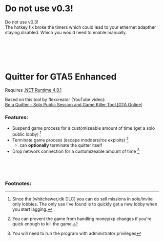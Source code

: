 ##
# Do not use v0.3!
Do not use v0.3!<br/>
The hotkey fix broke the timers which could lead to your ethernet adapther staying disabled.
Which you would need to enable manually.
##

<br/><br/><br/>
# Quitter for GTA5 Enhanced

Requires [.NET Runtime 4.8.1](https://dotnet.microsoft.com/en-us/download/dotnet-framework/net481)

Based on this tool by flexcreator (YouTube video):<br/>
[Be a Quitter - Solo Public Session and Game Killer Tool [GTA Online]](https://www.youtube.com/watch?v=252_ToLSUfI)

### Features:
 - Suspend game process for a customizeable amount of time (get a solo public lobby) [^1]
 - Terminate game process (escape modders/rce exploits) [^2]
   - can **optionally** terminate the quitter itself
 - Drop network connection for a customizeable amount of time [^3]

<br/><br/><br/>
### Footnotes:
[^1]: Since the [whitchewer,idk DLC] you can do sell missions in solo/invite only lobbies. The only use I've found is to quickly get a new lobby when you start lagging.
[^2]: You can prevent the game from handling money/xp changes if you're quick enough to kill the game.
[^3]: You will need to run the program with administrator privileges
